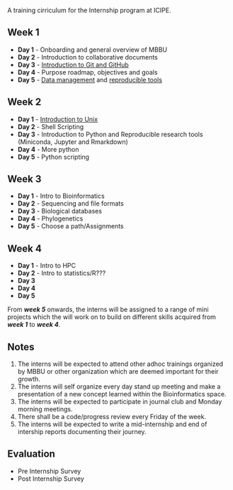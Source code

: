 A training cirriculum for the Internship program at ICIPE.

## Week 1
- **Day 1** - Onboarding and general overview of MBBU
- **Day 2** - Introduction to collaborative documents
- **Day 3** - [Introduction to Git and GitHub](https://github.com/eanbit-rt/IntroductoryGit)
- **Day 4** - Purpose roadmap, objectives and goals
- **Day 5** - [Data management](https://docs.google.com/presentation/d/18ldedgpdM9S1ve_Gw9JRRvXZmssZALXfapOAkvYjCU4/edit#slide=id.p1) and 
[reproducible tools](https://docs.google.com/presentation/d/1LmkXr3SALatzwHqJ3SaZne8Mkq-f2DW_lA5xvHpE7T8/edit#slide=id.g4d83735816_0_0)

## Week 2
- **Day 1** - [Introduction to Unix](https://swcarpentry.github.io/shell-novice/)
- **Day 2** - Shell Scripting
- **Day 3** - Introduction to Python and Reproducible research tools (Miniconda, Jupyter and Rmarkdown)
- **Day 4** - More python
- **Day 5** - Python scripting

## Week 3
- **Day 1** - Intro to Bioinformatics
- **Day 2** - Sequencing and file formats
- **Day 3** - Biological databases
- **Day 4** - Phylogenetics
- **Day 5** - Choose a path/Assignments

## Week 4
- **Day 1** - Intro to HPC
- **Day 2** - Intro to statistics/R???
- **Day 3**
- **Day 4**
- **Day 5**

From _**week 5**_ onwards, the interns will be assigned to a range of mini projects which the will work on to build 
on different skills acquired from _**week 1**_ to _**week 4**_.

## Notes
1. The interns will be expected to attend other adhoc trainings organized by MBBU or other organization which are deemed important for their growth.
2. The interns will self organize every day stand up meeting and make a presentation of a new concept learned within the Bioinformatics space.
3. The interns will be expected to participate in journal club  and Monday morning meetings.
4. There shall be a code/progress review every Friday of the week.
5. The interns will be expected to write a mid-internship and end of intership reports documenting their journey.

## Evaluation
- Pre Internship Survey
- Post Internship Survey
